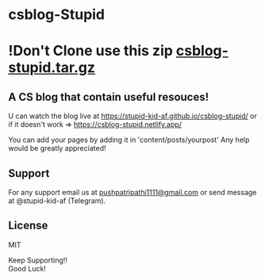 # csblog-Stupid
# !Don't Clone use this zip [csblog-stupid.tar.gz](https://github.com/stupid-kid-af/csblog-stupid/files/7832995/csblog-stupid.tar.gz)

## A CS blog that contain useful resouces!
  U can watch the blog live at https://stupid-kid-af.github.io/csblog-stupid/ 
or if it doesn't work => https://csblog-stupid.netlify.app/
  

You can add your pages by adding it in 'content/posts/yourpost'
Any help would be greatly appreciated!


## Support 

  For any support email us at pushpatripathi1111@gmail.com or send message at @stupid-kid-af (Telegram).
  
  
## License 

  MIT
    
Keep Supporting!!    
Good Luck!
